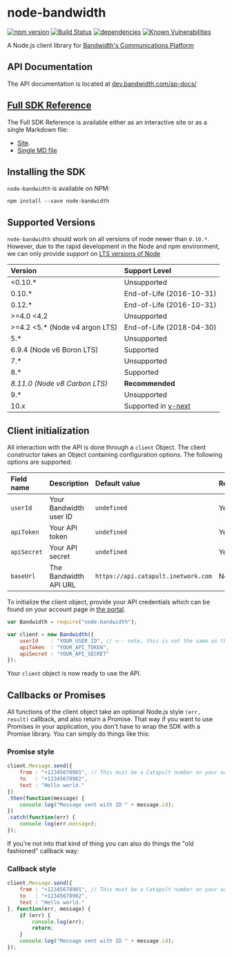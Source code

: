 # node-bandwidth
[![npm version](https://badge.fury.io/js/node-bandwidth.svg)](https://badge.fury.io/js/node-bandwidth)
[![Build Status](https://travis-ci.org/bandwidth/node-bandwidth.svg?branch=master)](https://travis-ci.org/bandwidth/node-bandwidth)
[![dependencies](https://david-dm.org/bandwidth/node-bandwidth.svg)](https://david-dm.org/bandwidth/node-bandwidth)
[![Known Vulnerabilities](https://snyk.io/package/npm/node-bandwidth/badge.svg)](https://snyk.io/package/npm/node-bandwidth)

A Node.js client library for [Bandwidth's Communications Platform](https://app.bandwidth.com/)

## API Documentation

The API documentation is located at [dev.bandwidth.com/ap-docs/](https://dev.bandwidth.com/ap-docs/)

## [Full SDK Reference](https://dev.bandwidth.com/node-bandwidth/index.html)
The Full SDK Reference is available either as an interactive site or as a single Markdown file:

* [Site](https://dev.bandwidth.com/node-bandwidth/index.html).
* [Single MD file](https://github.com/bandwidth/node-bandwidth/blob/master/docs/api.md)

## Installing the SDK

`node-bandwidth` is available on NPM:

	npm install --save node-bandwidth

## Supported Versions
`node-bandwidth` should work on all versions of node newer than `0.10.*`. However, due to the rapid development in the Node and npm environment, we can only provide _support_ on [LTS versions of Node](https://github.com/nodejs/LTS)

| Version                        | Support Level            |
|:-------------------------------|:-------------------------|
| <0.10.*                        | Unsupported              |
| 0.10.*                         | End-of-Life (2016-10-31) |
| 0.12.*                         | End-of-Life (2016-10-31) |
| >=4.0 <4.2                     | Unsupported              |
| >=4.2 <5.* (Node v4 argon LTS) | End-of-Life (2018-04-30) |
| 5.*                            | Unsupported              |
| 6.9.4 (Node v6 Boron LTS)      | Supported                |
| 7.*                            | Unsupported              |
| 8.*                            | Supported                |
| _8.11.0 (Node v8 Carbon LTS)_  | **Recommended**          |
| 9.*                            | Unsupported              |
| 10.x                           | Supported in [v-next](https://github.com/Bandwidth/node-bandwidth/tree/v-next)  |

## Client initialization

All interaction with the API is done through a `client` Object. The client constructor takes an Object containing configuration options. The following options are supported:

| Field name  | Description            | Default value                       | Required |
|:------------|:-----------------------|:------------------------------------|:---------|
| `userId`    | Your Bandwidth user ID | `undefined`                         | Yes      |
| `apiToken`  | Your API token         | `undefined`                         | Yes      |
| `apiSecret` | Your API secret        | `undefined`                         | Yes      |
| `baseUrl`   | The Bandwidth API URL  | `https://api.catapult.inetwork.com` | No       |

To initialize the client object, provide your API credentials which can be found on your account page in [the portal](https://catapult.inetwork.com/pages/catapult.jsf).

```javascript
var Bandwidth = require("node-bandwidth");

var client = new Bandwidth({
	userId    : "YOUR_USER_ID", // <-- note, this is not the same as the username you used to login to the portal
	apiToken  : "YOUR_API_TOKEN",
	apiSecret : "YOUR_API_SECRET"
});
```

Your `client` object is now ready to use the API.

## Callbacks or Promises
All functions of the client object take an optional Node.js style `(err, result)` callback, and also return a Promise. That way if you want to use Promises in your application, you don't have to wrap the SDK with a Promise library. You can simply do things like this:

### Promise style
```javascript
client.Message.send({
	from : "+12345678901", // This must be a Catapult number on your account
	to   : "+12345678902",
	text : "Hello world."
})
.then(function(message) {
	console.log("Message sent with ID " + message.id);
})
.catch(function(err) {
	console.log(err.message);
});
```
If you're not into that kind of thing you can also do things the "old fashioned" callback way:

### Callback style
```javascript
client.Message.send({
	from : "+12345678901", // This must be a Catapult number on your account
	to   : "+12345678902",
	text : "Hello world."
}, function(err, message) {
	if (err) {
		console.log(err);
		return;
	}
	console.log("Message sent with ID " + message.id);
});
```
